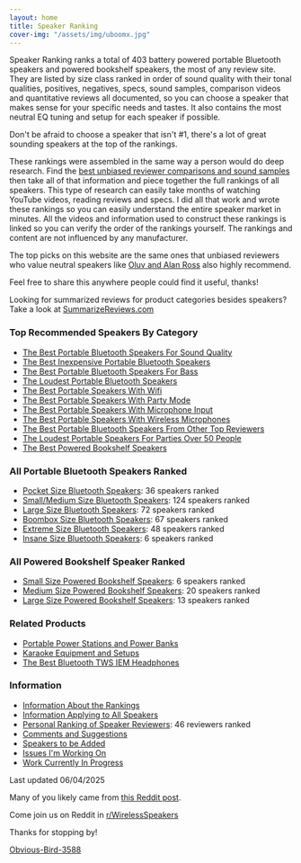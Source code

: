 ```yaml
---
layout: home
title: Speaker Ranking
cover-img: "/assets/img/uboomx.jpg"
---
```


Speaker Ranking ranks a total of 403 battery powered portable Bluetooth speakers and powered bookshelf speakers, the most of any review site. They are listed by size class ranked in order of sound quality with their tonal qualities, positives, negatives, specs, sound samples, comparison videos and quantitative reviews all documented, so you can choose a speaker that makes sense for your specific needs and tastes. It also contains the most neutral EQ tuning and setup for each speaker if possible. 

Don't be afraid to choose a speaker that isn't #1, there's a lot of great sounding speakers at the top of the rankings.

These rankings were assembled in the same way a person would do deep research. Find the [best unbiased reviewer comparisons and sound samples](/personal-ranking-of-speaker-reviewers/) then take all of that information and piece together the full rankings of all speakers. This type of research can easily take months of watching YouTube videos, reading reviews and specs. I did all that work and wrote these rankings so you can easily understand the entire speaker market in minutes. All the videos and information used to construct these rankings is linked so you can verify the order of the rankings yourself. The rankings and content are not influenced by any manufacturer. 

The top picks on this website are the same ones that unbiased reviewers who value neutral speakers like [Oluv and Alan Ross](/top-recommended-reviewers/) also highly recommend.

Feel free to share this anywhere people could find it useful, thanks!

Looking for summarized reviews for product categories besides speakers? Take a look at [SummarizeReviews.com](https://www.summarizereviews.com/)

### Top Recommended Speakers By Category

- [The Best Portable Bluetooth Speakers For Sound Quality](/top-recommended/)
- [The Best Inexpensive Portable Bluetooth Speakers](/top-recommended-inexpensive/)
- [The Best Portable Bluetooth Speakers For Bass](/top-recommended-bass/)
- [The Loudest Portable Bluetooth Speakers](/top-recommended-loudest/)
- [The Best Portable Speakers With Wifi](/top-recommended-wifi/)
- [The Best Portable Speakers With Party Mode](/top-recommended-party-mode/)
- [The Best Portable Speakers With Microphone Input](/top-recommended-microphone/)
- [The Best Portable Speakers With Wireless Microphones](/top-recommended-wireless-microphone/)
- [The Best Portable Bluetooth Speakers From Other Top Reviewers](/top-recommended-reviewers/)
- [The Loudest Portable Speakers For Parties Over 50 People](/portable-party-speakers/)
- [The Best Powered Bookshelf Speakers](/bookshelf-top-recommended/)

### All Portable Bluetooth Speakers Ranked

- [Pocket Size Bluetooth Speakers](/pocket-size/): 36 speakers ranked
- [Small/Medium Size Bluetooth Speakers](/small-medium-size/): 124 speakers ranked
- [Large Size Bluetooth Speakers](/large-size/): 72 speakers ranked
- [Boombox Size Bluetooth Speakers](/boombox-size/): 67 speakers ranked
- [Extreme Size Bluetooth Speakers](/extreme-size/): 48 speakers ranked
- [Insane Size Bluetooth Speakers](/insane-size/): 6 speakers ranked

### All Powered Bookshelf Speaker Ranked

- [Small Size Powered Bookshelf Speakers](/bookshelf-small/): 6 speakers ranked
- [Medium Size Powered Bookshelf Speakers](/bookshelf-medium/): 20 speakers ranked
- [Large Size Powered Bookshelf Speakers](/bookshelf-large/): 13 speakers ranked

### Related Products

- [Portable Power Stations and Power Banks](/portable-power-stations/)
- [Karaoke Equipment and Setups](/karaoke-setups/)
- [The Best Bluetooth TWS IEM Headphones](/best-bluetooth-tws-iems/)

### Information

- [Information About the Rankings](/information-about-the-rankings/)
- [Information Applying to All Speakers](/information-applying-to-all-speakers/)
- [Personal Ranking of Speaker Reviewers](/personal-ranking-of-speaker-reviewers/): 46 reviewers ranked
- [Comments and Suggestions](/comments-suggestions/)
- [Speakers to be Added](/speakers-to-be-added/)
- [Issues I'm Working On](/issues-im-working-on/)
- [Work Currently In Progress](/work-currently-in-progress/)

Last updated 06/04/2025

Many of you likely came from [this Reddit post](https://www.reddit.com/r/WirelessSpeakers/comments/16zs2ol/ranking_all_battery_powered_wireless_speakers/). 

Come join us on Reddit in [r/WirelessSpeakers](https://www.reddit.com/r/WirelessSpeakers/)

Thanks for stopping by!

[Obvious-Bird-3588](https://www.reddit.com/user/Obvious-Bird-3588)
